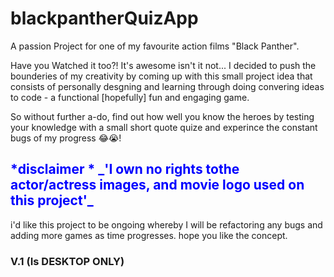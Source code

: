 # blackpantherQuizApp
A passion Project for one of my favourite action films "Black Panther".

Have you Watched it too?! It's awesome isn't it not... 
I decided to push the bounderies of my creativity by coming up with this small project idea that consists of personally desgning and learning through doing convering ideas
to code - a functional [hopefully] fun and engaging game.

So without further a-do, find out how well you know the heroes by testing your knowledge with a small short quote quize and experince the constant bugs of my progress 😂😭!
<h2 style="color:blue">
*disclaimer * _'I own no rights tothe actor/actress images, and movie logo used on this project'_ 
</h2>
i'd like this project to be ongoing whereby I will be refactoring any bugs and adding more games as time progresses.
hope you like the concept. 
<h3> V.1 (Is DESKTOP ONLY)</h3>
